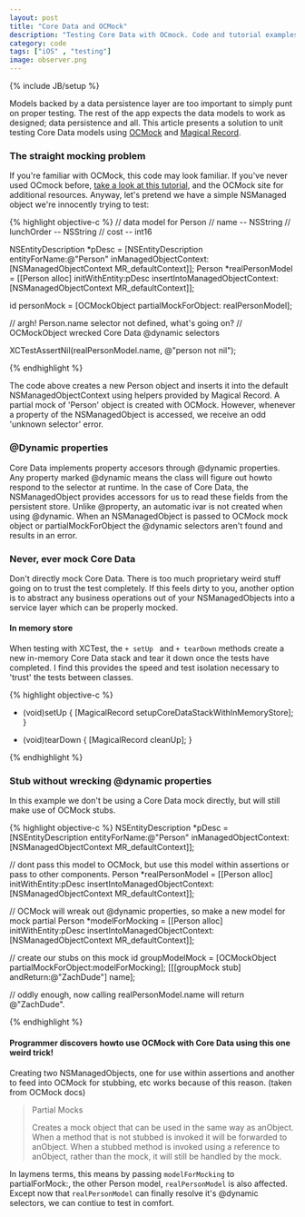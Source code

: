 ```yaml
---
layout: post
title: "Core Data and OCMock"
description: "Testing Core Data with OCmock. Code and tutorial examples explained"
category: code
tags: ["iOS" , "testing"]
image: observer.png
---
```

{% include JB/setup %}

Models backed by a data persistence layer are too important to simply punt on proper testing. The rest of the app expects the data models to work as designed; data persistence and all. This article presents a solution to unit testing Core Data models using [OCMock](http://ocmock.org/) and [Magical Record](https://github.com/magicalpanda/MagicalRecord). 

### The straight mocking problem
If you're familiar with OCMock, this code may look familiar. If you've never
used OCmock before, [take a look at this tutorial](/code/2014/03/03/effective-testing-with-ocmock/), and the OCMock site for
additional resources. Anyway, let's pretend we have a simple NSManaged object
we're innocently trying to test: 

{% highlight objective-c %}
// data model for Person
// name -- NSString
// lunchOrder -- NSString
// cost -- int16

NSEntityDescription *pDesc = [NSEntityDescription entityForName:@"Person" 
                                         inManagedObjectContext:[NSManagedObjectContext MR_defaultContext]];
Person *realPersonModel = [[Person alloc] initWithEntity:pDesc 
            insertIntoManagedObjectContext:[NSManagedObjectContext MR_defaultContext]];

id personMock = [OCMockObject partialMockForObject: realPersonModel];

// argh! Person.name selector not defined, what's going on? 
// OCMockObject wrecked Core Data @dynamic selectors 

XCTestAssertNil(realPersonModel.name, @"person not nil");

{% endhighlight %}

The code above creates a new Person object and inserts it into the default
NSManagedObjectContext using helpers provided by Magical Record. A partial mock of 'Person' object is created with OCMock.
However, whenever a property of the NSManagedObject is accessed, we receive an odd 'unknown selector' error.

### @Dynamic properties
Core Data implements property accesors through @dynamic properties. Any property marked @dynamic means the class will figure out howto respond to the selector at runtime. In the case of Core Data, the NSManagedObject provides accessors for us to read these fields from the persistent store. Unlike @property, an automatic ivar is not created when using @dynamic. When an NSManagedObject is passed to OCMock mock object or partialMockForObject the @dynamic selectors aren't found and results in an error.

### Never, ever mock Core Data
Don't directly mock Core Data. There is too much proprietary weird stuff going on to trust the test completely. If this feels dirty to you, another option is to abstract any business operations out of your NSManagedObjects into a service layer which can be properly mocked. 

#### In memory store

When testing with XCTest, the ```+ setUp ``` and ```+ tearDown``` methods create a new in-memory Core Data stack and tear it down once the tests have completed. I find this provides the speed and test isolation necessary to 'trust' the tests between classes.

{% highlight objective-c %}
+ (void)setUp {
    [MagicalRecord setupCoreDataStackWithInMemoryStore];
}

+ (void)tearDown {
    [MagicalRecord cleanUp];
}

{% endhighlight %}

### Stub without wrecking @dynamic properties
In this example we don't be using a Core Data mock directly, but will still make use of OCMock stubs.

{% highlight objective-c %}
NSEntityDescription *pDesc = [NSEntityDescription entityForName:@"Person" 
                                         inManagedObjectContext:[NSManagedObjectContext MR_defaultContext]];

// dont pass this model to OCMock, but use this model within assertions or pass to other components.
Person *realPersonModel = [[Person alloc] initWithEntity:pDesc 
            insertIntoManagedObjectContext:[NSManagedObjectContext MR_defaultContext]];


// OCMock will wreak out @dynamic properties, so make a new model for mock partial
Person *modelForMocking = [[Person alloc] initWithEntity:pDesc 
            insertIntoManagedObjectContext:[NSManagedObjectContext MR_defaultContext]];

// create our stubs on this mock
id groupModelMock = [OCMockObject partialMockForObject:modelForMocking];
[[[groupMock stub] andReturn:@"ZachDude"] name];

// oddly enough, now calling realPersonModel.name will return @"ZachDude".

{% endhighlight %}

#### Programmer discovers howto use OCMock with Core Data using this one weird trick!
Creating two NSManagedObjects, one for use within assertions and another to feed into OCMock for stubbing, etc works because of this reason. (taken from OCMock docs)
>Partial Mocks
>
>Creates a mock object that can be used in the same way as anObject. When a method that is not stubbed is invoked it will be forwarded to anObject. When a stubbed method is invoked using a reference to anObject, rather than the mock, it will still be handled by the mock.

In laymens terms, this means by passing ```modelForMocking``` to partialForMock:, the other Person model, ```realPersonModel``` is also affected. Except now that ```realPersonModel``` can finally resolve it's @dynamic selectors, we can contiue to test in comfort.

